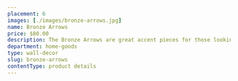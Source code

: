 ```yaml
---
placement: 6
images: [./images/bronze-arrows.jpg]
name: Bronze Arrows
price: $80.00
description: The Bronze Arrows are great accent pieces for those looking for searching for durable and unique wall decor.
department: home-goods
type: wall-decor
slug: bronze-arrows
contentType: product details
---
```

